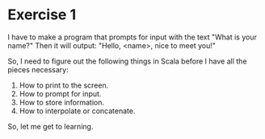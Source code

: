 # Exercise 1

I have to make a program that prompts for input with the text "What is your name?"
Then it will output: "Hello, &lt;name&gt;, nice to meet you!"

So, I need to figure out the following things in Scala before I have all the pieces necessary:

1. How to print to the screen.
2. How to prompt for input.
3. How to store information.
4. How to interpolate or concatenate.

So, let me get to learning.